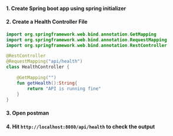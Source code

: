 #### 1. Create Spring boot app using spring initializer
#### 2. Create a **Health Controller File**

```kotlin
import org.springframework.web.bind.annotation.GetMapping
import org.springframework.web.bind.annotation.RequestMapping
import org.springframework.web.bind.annotation.RestController

@RestController
@RequestMapping("api/health")
class HealthController {

    @GetMapping("")
    fun getHealth():String{
        return "API is running fine"
    }
}
```

#### 3. Open postman
#### 4. Hit ```http://localhost:8080/api/health``` to check the output
